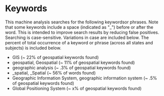 # Keywords

This machine analysis searches for the following keywordsor phrases.  Note that some keywords include a space (indicated as "_") before or after the word.  This is intended to improve search results by reducing false positives. Searching is case-sensitive. Variations in case are included below.  The percent of total occurrence of a keyword or phrase (across all states and subjects) is included below.

- GIS (~ 22% of geospatial keywords found)
- geospatial, Geospatial (~ 11% of geospatial keywords found)
- geographic analysis (~ .3% of geospatial keywords found)
- _spatial, _Spatial (~ 56% of words found)
- Geographic Information System, geographic information system (~ .5% of geospatial keywords found)
- Global Positioning System (~ x% of geospatial keywords found)



<!-- Global site tag (gtag.js) - Google Analytics -->
<script async src="https://www.googletagmanager.com/gtag/js?id=G-VJ281EFGY0"></script>
<script>
  window.dataLayer = window.dataLayer || [];
  function gtag(){dataLayer.push(arguments);}
  gtag('js', new Date());

  gtag('config', 'G-VJ281EFGY0');
</script><!-- Global site tag (gtag.js) - Google Analytics -->
<script async src="https://www.googletagmanager.com/gtag/js?id=G-VJ281EFGY0"></script>
<script>
  window.dataLayer = window.dataLayer || [];
  function gtag(){dataLayer.push(arguments);}
  gtag('js', new Date());

  gtag('config', 'G-VJ281EFGY0');
</script>
